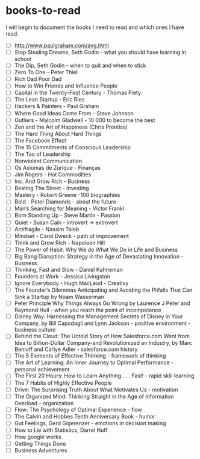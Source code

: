 # books-to-read
I will begin to document the books I need to read and which ones I have read.

- [ ] http://www.paulgraham.com/avg.html
- [ ] Stop Stealing Dreams, Seth Godin - what you should have learning in school
- [ ] The Dip, Seth Godin - when to quit and when to stick
- [ ] Zero To One - Peter Thiel
- [ ] Rich Dad Poor Dad
- [ ] How to Win Friends and Influence People
- [ ] Capital in the Twenty-First Century - Thomas Piety
- [ ] The Lean Startup - Eric Ries
- [ ] Hackers & Painters - Paul Graham
- [ ] Where Good Ideas Come From - Steve Johnson
- [ ] Outliers - Malcolm Gladwell - 10 000 to become the best
- [ ] Zen and the Art of Happiness (Chris Prentiss) 
- [ ] The Hard Thing About Hard Things
- [ ] The Facebook Effect
- [ ] The 15 Commitments of Conscious Leadership
- [ ] The Tao of Leadership
- [ ] Nonviolent Communication
- [ ] Os Axiomas de Zurique - Finanças
- [ ] Jim Rogers - Hot Commodities
- [ ] Inc. And Grow Rich - Business
- [ ] Beating The Street - Investing
- [ ] Mastery - Robert Greene -100 biographies
- [ ] Bold - Peter Diamonds - about the future
- [ ] Man’s Searching for Meaning - Victor Frankl
- [ ] Born Standing Up - Steve Martin - Passion
- [ ] Quiet - Susan Cain - introvert -> extrovert
- [ ] Antifragile - Nassim Taleb
- [ ] Mindset - Carol Dweck - path of improvement
- [ ] Think and Grow Rich - Napoleon Hill
- [ ] The Power of Habit: Why We do What We Do in Life and Business
- [ ] Big Bang Disruption: Strategy in the Age of Devastating Innovation - Business
- [ ] Thinking, Fast and Slow - Daniel Kahneman
- [ ] Founders at Work - Jessica Livingston
- [ ] Ignore Everybody - Hugh MacLeod - Creativy
- [ ] The Founder’s Dilemmas Anticipating and Avoiding the Pitfalls That Can Sink a Startup by Noam Wasserman
- [ ] Peter Principle Why Things Always Go Wrong by Laurence J Peter and Raymond Hull - when you reach the point of incompetence
- [ ] Disney Way: Harnessing the Management Secrets of Disney in Your Company, by Bill Capodagli and Lynn Jackson - positive environment - business culture
- [ ] Behind the Cloud: The Untold Story of How Salesforce.com Went from Idea to Billion-Dollar Company-and Revolutionized an Industry, by Marc Benioff and Carlye Adler - salesforce.com history
- [ ] The 5 Elements of Effective Thinking - framework of thinking
- [ ] The Art of Learning: An Inner Journey to Optimal Performance - personal achievement
- [ ] The First 20 Hours: How to Learn Anything . . . Fast! - rapid skill learning
- [ ] The 7 Habits of Highly Effective People
- [ ] Drive: The Surprising Truth About What Motivates Us - motivation
- [ ] The Organized Mind: Thinking Straight in the Age of Information Overload - organization
- [ ] Flow: The Psychology of Optimal Experience - flow
- [ ] The Calvin and Hobbes Tenth Anniversary Book - humor
- [ ] Gut Feelings, Gerd Gigerenzer - emotions in decision making
- [ ] How to Lie with Statistics, Darrel Huff
- [ ] How google works
- [ ] Getting Things Done
- [ ] Business Adventures
